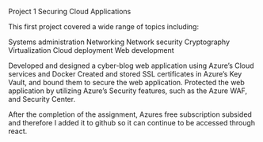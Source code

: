 Project 1 Securing Cloud Applications

This first project covered a wide range of topics including: 

Systems administration
Networking
Network security
Cryptography
Virtualization
Cloud deployment
Web development

Developed and designed a cyber-blog web application using Azure’s Cloud services and Docker
Created and stored SSL certificates in Azure’s Key Vault, and bound them to secure the web application.
Protected the web application by utilizing Azure’s Security features, such as the Azure WAF, and Security Center.

After the completion of the assignment, Azures free subscription subsided and therefore I added it to github so it can continue to be accessed through react.
